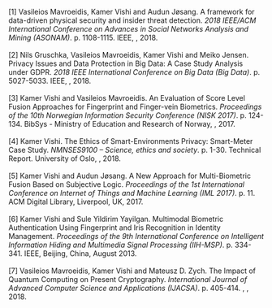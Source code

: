 [1] Vasileios Mavroeidis, Kamer Vishi and Audun Jøsang. A framework for data-driven physical security and insider threat detection. *2018 IEEE/ACM International Conference on Advances in Social Networks Analysis and Mining (ASONAM)*. p. 1108-1115. IEEE, ,  2018.<br/><br/>[2] Nils Gruschka, Vasileios Mavroeidis, Kamer Vishi and Meiko Jensen. Privacy Issues and Data Protection in Big Data: A Case Study Analysis under GDPR. *2018 IEEE International Conference on Big Data (Big Data)*. p. 5027-5033. IEEE, ,  2018.<br/><br/>[3] Kamer Vishi and Vasileios Mavroeidis. An Evaluation of Score Level Fusion Approaches for Fingerprint and Finger-vein Biometrics. *Proceedings of the 10th Norwegian Information Security Conference (NISK 2017)*. p. 124-134. BibSys - Ministry of Education and Research of Norway, ,  2017.<br/><br/>[4] Kamer Vishi. The Ethics of Smart-Environments Privacy: Smart-Meter Case Study. *NMNSES9100 – Science, ethics and society*. p. 1-30. Technical Report. University of Oslo, ,  2018.<br/><br/>[5] Kamer Vishi and Audun Jøsang. A New Approach for Multi-Biometric Fusion Based on Subjective Logic. *Proceedings of the 1st International Conference on Internet of Things and Machine Learning (IML 2017)*. p. 11. ACM Digital Library, Liverpool, UK,  2017.<br/><br/>[6] Kamer Vishi and Sule Yildirim Yayilgan. Multimodal Biometric Authentication Using Fingerprint and Iris Recognition in Identity Management. *Proceedings of the 9th International Conference on Intelligent Information Hiding and Multimedia Signal Processing (IIH-MSP)*. p. 334-341. IEEE, Beijing, China, August 2013.<br/><br/>[7] Vasileios Mavroeidis, Kamer Vishi and Mateusz D. Zych. The Impact of Quantum Computing on Present Cryptography. *International Journal of Advanced Computer Science and Applications (IJACSA)*. p. 405-414. , ,  2018.<br/><br/>